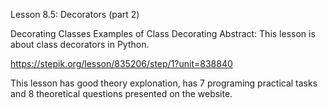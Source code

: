 Lesson 8.5: Decorators (part 2)

Decorating Classes
Examples of Class Decorating
Abstract: This lesson is about class decorators in Python.

https://stepik.org/lesson/835206/step/1?unit=838840

This lesson has good theory explonation, has 7 programing practical tasks and 8 theoretical questions presented on the website.
